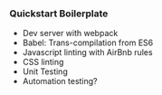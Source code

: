 ### Quickstart Boilerplate

* Dev server with webpack
* Babel: Trans-compilation from ES6
* Javascript linting with AirBnb rules
* CSS linting
* Unit Testing
* Automation testing?
